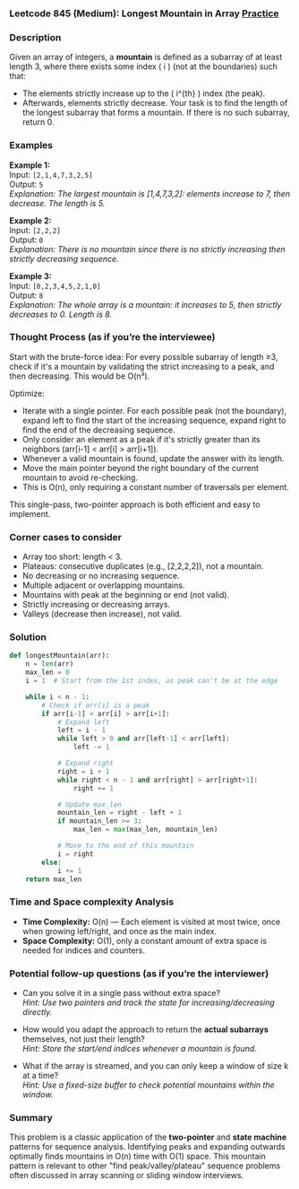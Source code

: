 ### Leetcode 845 (Medium): Longest Mountain in Array [Practice](https://leetcode.com/problems/longest-mountain-in-array)

### Description  
Given an array of integers, a **mountain** is defined as a subarray of at least length 3, where there exists some index \( i \) (not at the boundaries) such that:
- The elements strictly increase up to the \( i^{th} \) index (the peak).
- Afterwards, elements strictly decrease.
Your task is to find the length of the longest subarray that forms a mountain. If there is no such subarray, return 0.

### Examples  

**Example 1:**  
Input: `[2,1,4,7,3,2,5]`  
Output: `5`  
*Explanation: The largest mountain is [1,4,7,3,2]: elements increase to 7, then decrease. The length is 5.*

**Example 2:**  
Input: `[2,2,2]`  
Output: `0`  
*Explanation: There is no mountain since there is no strictly increasing then strictly decreasing sequence.*

**Example 3:**  
Input: `[0,2,3,4,5,2,1,0]`  
Output: `8`  
*Explanation: The whole array is a mountain: it increases to 5, then strictly decreases to 0. Length is 8.*

### Thought Process (as if you’re the interviewee)  
Start with the brute-force idea: For every possible subarray of length ≥3, check if it's a mountain by validating the strict increasing to a peak, and then decreasing. This would be O(n³).

Optimize:
- Iterate with a single pointer. For each possible peak (not the boundary), expand left to find the start of the increasing sequence, expand right to find the end of the decreasing sequence.
- Only consider an element as a peak if it's strictly greater than its neighbors (arr[i-1] < arr[i] > arr[i+1]).
- Whenever a valid mountain is found, update the answer with its length.
- Move the main pointer beyond the right boundary of the current mountain to avoid re-checking.
- This is O(n), only requiring a constant number of traversals per element.

This single-pass, two-pointer approach is both efficient and easy to implement.

### Corner cases to consider  
- Array too short: length < 3.
- Plateaus: consecutive duplicates (e.g., [2,2,2,2]), not a mountain.
- No decreasing or no increasing sequence.
- Multiple adjacent or overlapping mountains.
- Mountains with peak at the beginning or end (not valid).
- Strictly increasing or decreasing arrays.
- Valleys (decrease then increase), not valid.

### Solution

```python
def longestMountain(arr):
    n = len(arr)
    max_len = 0
    i = 1  # Start from the 1st index, as peak can't be at the edge

    while i < n - 1:
        # Check if arr[i] is a peak
        if arr[i-1] < arr[i] > arr[i+1]:
            # Expand left
            left = i - 1
            while left > 0 and arr[left-1] < arr[left]:
                left -= 1

            # Expand right
            right = i + 1
            while right < n - 1 and arr[right] > arr[right+1]:
                right += 1

            # Update max_len
            mountain_len = right - left + 1
            if mountain_len >= 3:
                max_len = max(max_len, mountain_len)

            # Move to the end of this mountain
            i = right
        else:
            i += 1
    return max_len
```

### Time and Space complexity Analysis  

- **Time Complexity:** O(n) — Each element is visited at most twice, once when growing left/right, and once as the main index.
- **Space Complexity:** O(1), only a constant amount of extra space is needed for indices and counters.

### Potential follow-up questions (as if you’re the interviewer)  

- Can you solve it in a single pass without extra space?  
  *Hint: Use two pointers and track the state for increasing/decreasing directly.*

- How would you adapt the approach to return the **actual subarrays** themselves, not just their length?  
  *Hint: Store the start/end indices whenever a mountain is found.*

- What if the array is streamed, and you can only keep a window of size k at a time?  
  *Hint: Use a fixed-size buffer to check potential mountains within the window.*

### Summary
This problem is a classic application of the **two-pointer** and **state machine** patterns for sequence analysis. Identifying peaks and expanding outwards optimally finds mountains in O(n) time with O(1) space. This mountain pattern is relevant to other "find peak/valley/plateau" sequence problems often discussed in array scanning or sliding window interviews.